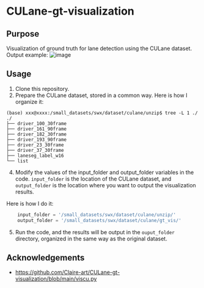 # CULane-gt-visualization

## Purpose

Visualization of ground truth for lane detection using the CULane dataset.
Output example:
![image](https://github.com/578223592/CULane-gt-visualization/assets/65906820/f57d5385-3f49-40cf-b1e9-cea45c6de364)


## Usage




1. Clone this repository.
2. Prepare the CULane dataset, stored in a common way.
  Here is how I organize it:
```
(base) xxx@xxxx:/small_datasets/swx/dataset/culane/unzip$ tree -L 1 ./
./
├── driver_100_30frame
├── driver_161_90frame
├── driver_182_30frame
├── driver_193_90frame
├── driver_23_30frame
├── driver_37_30frame
├── laneseg_label_w16
└── list
```

4. Modify the values of the input_folder and output_folder variables in the code. `input_folder` is the location of the CULane dataset, and `output_folder` is the location where you want to output the visualization results.

Here is how I do it:
```python
    input_folder = '/small_datasets/swx/dataset/culane/unzip/'
    output_folder = '/small_datasets/swx/dataset/culane/gt_vis/'
```

5. Run the code, and the results will be output in the `ouput_folder` directory, organized in the same way as the original dataset.



## Acknowledgements
- https://github.com/Claire-art/CULane-gt-visualization/blob/main/viscu.py
